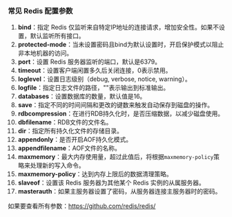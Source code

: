 ### 常见 Redis 配置参数

1. **bind**：指定 Redis 仅监听来自特定IP地址的连接请求，增加安全性。如果不设置，默认监听所有接口。
2. **protected-mode**：当未设置密码且bind为默认设置时，开启保护模式以阻止非本地机器的访问。
3. **port**：设置 Redis 服务器监听的端口，默认是6379。
4. **timeout**：设置客户端闲置多久后关闭连接，0表示禁用。
5. **loglevel**：设置日志级别（debug, verbose, notice, warning）。
6. **logfile**：指定日志文件的路径，""表示输出到标准输出。
7. **databases**：设置数据库的数量，默认值是16。
8. **save**：指定不同的时间间隔和更改的键数来触发自动保存到磁盘的操作。
9. **rdbcompression**：在进行RDB持久化时，是否压缩数据，以减少磁盘使用。
10. **dbfilename**：RDB文件的文件名。
11. **dir**：指定所有持久化文件的存储目录。
12. **appendonly**：是否开启AOF持久化模式。
13. **appendfilename**：AOF文件的名称。
14. **maxmemory**：最大内存使用量，超过此值后，将根据`maxmemory-policy`策略来处理新的写入命令。
15. **maxmemory-policy**：达到内存上限后的数据清理策略。
16. **slaveof**：设置该 Redis 服务器为其他某个 Redis 实例的从属服务器。
17. **masterauth**：如果主服务器设置了密码，从服务器连接主服务器时的密码。



如果要查看所有参数：https://github.com/redis/redis/ 

